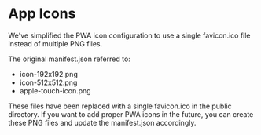 # App Icons

We've simplified the PWA icon configuration to use a single favicon.ico file
instead of multiple PNG files.

The original manifest.json referred to:
- icon-192x192.png
- icon-512x512.png 
- apple-touch-icon.png

These files have been replaced with a single favicon.ico in the public directory.
If you want to add proper PWA icons in the future, you can create these PNG files
and update the manifest.json accordingly. 